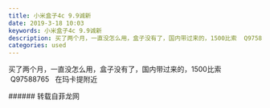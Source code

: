 ```yaml
---
title: 小米盒子4c 9.9诚新
date: 2019-3-18 10:03
keywords: 小米盒子4c 9.9诚新
description: 买了两个月，一直没怎么用，盒子没有了，国内带过来的，1500比索  Q97588765  在玛卡提附近
categories: used
---
```

<td class="t_f" id="postmessage_3246353">

买了两个月，一直没怎么用，盒子没有了，国内带过来的，1500比索   Q97588765   在玛卡提附近<br/>
</td>
###### 转载自菲龙网